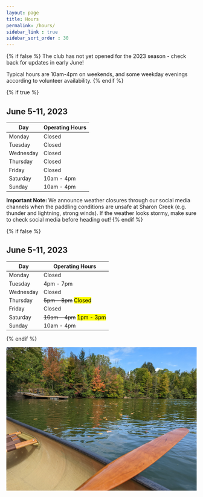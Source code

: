 ```yaml
---
layout: page
title: Hours
permalink: /hours/
sidebar_link : true
sidebar_sort_order : 30
---
```


{% if false %}
The club has not yet opened for the 2023 season - check back for updates in early June!

Typical hours are 10am-4pm on weekends, and some weekday evenings according to volunteer availability.
{% endif %}

{% if true %}
<!-- Regular Hours -->
## June 5-11, 2023

| Day       | Operating Hours |
|-----------|-----------------|
| Monday    | Closed          |
| Tuesday   | Closed          |
| Wednesday | Closed          |
| Thursday  | Closed          |
| Friday    | Closed          |
| Saturday  | 10am - 4pm      |
| Sunday    | 10am - 4pm      |

<strong> Important Note: </strong> We announce weather closures through our social media channels when the paddling conditions are unsafe at Sharon Creek (e.g. thunder and lightning, strong winds). If the weather looks stormy, make sure to check social media before heading out! 
{% endif %}

{% if false %}
<!-- Modified Hours -->
## June 5-11, 2023

| Day       | Operating Hours                       |
|-----------|---------------------------------------|
| Monday    | Closed                                |
| Tuesday   | 4pm - 7pm                             |
| Wednesday | Closed                                |
| Thursday  | ~~5pm - 8pm~~ <mark>Closed</mark>     |
| Friday    | Closed                                |
| Saturday  | ~~10am - 4pm~~ <mark>1pm - 3pm</mark> |
| Sunday    | 10am - 4pm                            |
{% endif %}

![View from the water of the canoe and kayak dock at Sharon Creek Conservation Area](/images/dock2.jpg)


